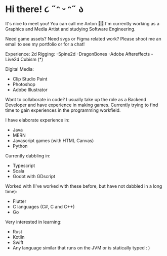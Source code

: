 # Hi there! ૮ ˶ᵔ ᵕ ᵔ˶ ა

It's nice to meet you! You can call me Anton 🐇🦄
I'm currently working as a Graphics and Media Artist and studying Software Engineering.

Need game assets? Need svgs or Figma related work? Please shoot me an email to see my portfolio or for a chat!

Experience: 
2d Rigging: 
-Spine2d
-DragonBones
-Adobe Aftereffects
-Live2d Cubism (*)

Digital Media: 
- Clip Studio Paint
- Photoshop
- Adobe Illustrator


Want to collaborate in code? I usually take up the role as a Backend Developer and have experience in making games. 
Currently trying to find time to gain experiences in the programming workfield. 

I have elaborate experience in: 
- Java
- MERN
- Javascript games (with HTML Canvas)
- Python 

Currently dabbling in:
- Typescript
- Scala
- Godot with GDscript

Worked with (I've worked with these before, but have not dabbled in a long time): 
- Flutter
- C languages (C#, C and C++)
- Go

Very interested in learning: 
- Rust
- Kotlin
- Swift
- Any language similar that runs on the JVM or is statically typed : )
  
  
